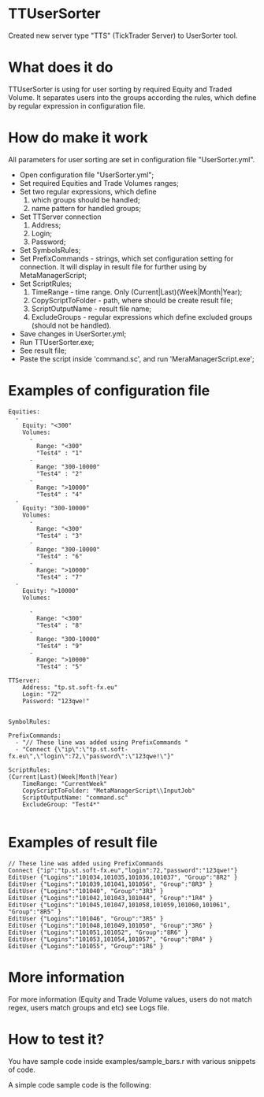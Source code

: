# TTUserSorter
Created new server type "TTS" (TickTrader Server) to UserSorter tool.

# What does it do
TTUserSorter is using for user sorting by required Equity and Traded Volume. It separates users into the groups according the rules, which define by regular expression in configuration file.

# How do make it work 
All parameters for user sorting are set in configuration file "UserSorter.yml".
 - Open configuration file "UserSorter.yml";
 - Set required Equities and Trade Volumes ranges;
 - Set two regular expressions, which define
 	1) which groups should be handled;
	2) name pattern for handled groups;
 - Set TTServer connection
 	1) Address;
	2) Login;
	3) Password;
 - Set SymbolsRules;
 - Set PrefixCommands - strings, which set configuration setting for connection. It will display in result file for further using by MetaManagerScript;
 - Set ScriptRules;
 	1) TimeRange - time range. Only (Current|Last)(Week|Month|Year);
	2) CopyScriptToFolder - path, where should be create result file;
	3) ScriptOutputName - result file name;
	4) ExcludeGroups - regular expressions which define excluded groups (should not be handled).
 - Save changes in UserSorter.yml;
 - Run TTUserSorter.exe;
 - See result file;
 - Paste the script inside 'command.sc', and run 'MeraManagerScript.exe';
 

# Examples of configuration file
```
Equities: 
  - 
    Equity: "<300"
    Volumes:
      -
        Range: "<300"
        "Test4" : "1" 
      -
        Range: "300-10000"
        "Test4" : "2" 
      -
        Range: ">10000"
        "Test4" : "4" 
  -
    Equity: "300-10000"
    Volumes:
      -
        Range: "<300"
        "Test4" : "3" 
      -
        Range: "300-10000"
        "Test4" : "6" 
      -
        Range: ">10000"
        "Test4" : "7" 
  -
    Equity: ">10000"
    Volumes:

      -
        Range: "<300"
        "Test4" : "8" 
      -
        Range: "300-10000"
        "Test4" : "9" 
      -
        Range: ">10000"
        "Test4" : "5" 

TTServer:
    Address: "tp.st.soft-fx.eu"
    Login: "72"
    Password: "123qwe!"

 
SymbolRules: 
  
PrefixCommands:
  - "// These line was added using PrefixCommands "
  - "Connect {\"ip\":\"tp.st.soft-fx.eu\",\"login\":72,\"password\":\"123qwe!\"}"
 
ScriptRules:
(Current|Last)(Week|Month|Year)
    TimeRange: "CurrentWeek" 
    CopyScriptToFolder: "MetaManagerScript\\InputJob" 
    ScriptOutputName: "command.sc" 
    ExcludeGroup: "Test4*"


```

# Examples of result file
```
// These line was added using PrefixCommands 
Connect {"ip":"tp.st.soft-fx.eu","login":72,"password":"123qwe!"}
EditUser {"Logins":"101034,101035,101036,101037", "Group":"8R2" }
EditUser {"Logins":"101039,101041,101056", "Group":"8R3" }
EditUser {"Logins":"101040", "Group":"3R3" }
EditUser {"Logins":"101042,101043,101044", "Group":"1R4" }
EditUser {"Logins":"101045,101047,101058,101059,101060,101061", "Group":"8R5" }
EditUser {"Logins":"101046", "Group":"3R5" }
EditUser {"Logins":"101048,101049,101050", "Group":"3R6" }
EditUser {"Logins":"101051,101052", "Group":"8R6" }
EditUser {"Logins":"101053,101054,101057", "Group":"8R4" }
EditUser {"Logins":"101055", "Group":"1R6" }

```

# More information
For more information (Equity and Trade Volume values, users do not match regex, users match groups and etc) see Logs file. 
# How to test it?
You have sample code inside examples/sample_bars.r with various snippets of code. 

A simple code sample code is the following:
